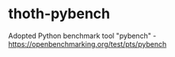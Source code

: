 # thoth-pybench
Adopted Python benchmark tool "pybench" - https://openbenchmarking.org/test/pts/pybench
